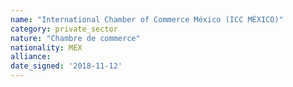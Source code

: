 ```yaml
---
name: "International Chamber of Commerce México (ICC MÉXICO)"
category: private_sector
nature: "Chambre de commerce"
nationality: MEX
alliance: 
date_signed: '2018-11-12'
---
```

    